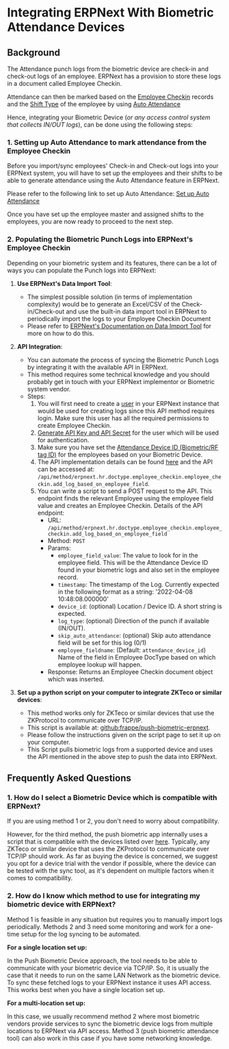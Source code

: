 
# Integrating ERPNext With Biometric Attendance Devices


## Background


The Attendance punch logs from the biometric device are check-in and check-out logs of an employee. ERPNext has a provision to store these logs in a document called Employee Checkin.


Attendance can then be marked based on the [Employee Checkin](/docs/v14/user/manual/en/human-resources/employee_checkin) records and the [Shift Type](/docs/v14/user/manual/en/human-resources/shift_type) of the employee by using [Auto Attendance](/docs/v14/user/manual/en/human-resources/auto-attendance)


Hence, integrating your Biometric Device (*or any access control system that collects IN/OUT logs*), can be done using the following steps:


### 1. Setting up Auto Attendance to mark attendance from the Employee Checkin


Before you import/sync employees' Check-in and Check-out logs into your ERPNext system, you will have to set up the employees and their shifts to be able to generate attendance using the Auto Attendance feature in ERPNext.


Please refer to the following link to set up Auto Attendance: [Set up Auto Attendance](/docs/v14/user/manual/en/human-resources/auto-attendance)


Once you have set up the employee master and assigned shifts to the employees, you are now ready to proceed to the next step.


### 2. Populating the Biometric Punch Logs into ERPNext's Employee Checkin


Depending on your biometric system and its features, there can be a lot of ways you can populate the Punch logs into ERPNext:


1. **Use ERPNext's Data Import Tool**:


	* The simplest possible solution (in terms of implementation complexity) would be to generate an Excel/CSV of the Check-in/Check-out and use the built-in data import tool in ERPNext to periodically import the logs to your Employee Checkin Document
	* Please refer to [ERPNext's Documentation on Data Import Tool](/docs/v14/user/manual/en/setting-up/data/data-import) for more on how to do this.
2. **API Integration**:


	* You can automate the process of syncing the Biometric Punch Logs by integrating it with the available API in ERPNext.
	* This method requires some technical knowledge and you should probably get in touch with your ERPNext implementor or Biometric system vendor.
	* Steps:
		1. You will first need to create a [user](/docs/v14/user/manual/en/setting-up/users-and-permissions/adding-users#1-how-to-create-a-new-user) in your ERPNext instance that would be used for creating logs since this API method requires login. Make sure this user has all the required permissions to create Employee Checkin.
		2. [Generate API Key and API Secret](/docs/v14/user/manual/en/setting-up/users-and-permissions/adding-users#210-api-access) for the user which will be used for authentication.
		3. Make sure you have set the [Attendance Device ID (Biometric/RF tag ID)](/docs/v14/user/manual/en/human-resources/auto-attendance#3-setup-attendance-device-id-field-in-employee) for the employees based on your Biometric Device.
		4. The API implementation details can be found [here](https://github.com/frappe/erpnext/blob/develop/erpnext/hr/doctype/employee_checkin/employee_checkin.py#L49-L78) and the API can be accessed at: `/api/method/erpnext.hr.doctype.employee_checkin.employee_checkin.add_log_based_on_employee_field`.
		5. You can write a script to send a POST request to the API. This endpoint finds the relevant Employee using the employee field value and creates an Employee Checkin. Details of the API endpoint:
			+ URL: `/api/method/erpnext.hr.doctype.employee_checkin.employee_checkin.add_log_based_on_employee_field`
			+ Method: `POST`
			+ Params:
				- `employee_field_value`: The value to look for in the employee field. This will be the Attendance Device ID found in your biometric logs and also set in the employee record.
				- `timestamp`: The timestamp of the Log. Currently expected in the following format as a string: '2022-04-08 10:48:08.000000'
				- `device_id`: (optional) Location / Device ID. A short string is expected.
				- `log_type`: (optional) Direction of the punch if available (IN/OUT).
				- `skip_auto_attendance`: (optional) Skip auto attendance field will be set for this log (0/1)
				- `employee_fieldname`: (Default: `attendance_device_id`) Name of the field in Employee DocType based on which employee lookup will happen.
			+ Response: Returns an Employee Checkin document object which was inserted.
3. **Set up a python script on your computer to integrate ZKTeco or similar devices**:


	* This method works only for ZKTeco or similar devices that use the ZKProtocol to communicate over TCP/IP.
	* This script is available at: [github:frappe/push-biometric-erpnext](https://github.com/frappe/push-biometric-erpnext).
	* Please follow the instructions given on the script page to set it up on your computer.
	* This Script pulls biometric logs from a supported device and uses the API mentioned in the above step to push the data into ERPNext.


## Frequently Asked Questions


### 1. How do I select a Biometric Device which is compatible with ERPNext?


If you are using method 1 or 2, you don't need to worry about compatibility. 


However, for the third method, the push biometric app internally uses a script that is compatible with the devices listed over [here](https://github.com/fananimi/pyzk#compatible-devices). Typically, any ZKTeco or similar device that uses the ZKProtocol to communicate over TCP/IP should work. As far as buying the device is concerned, we suggest you opt for a device trial with the vendor if possible, where the device can be tested with the sync tool, as it's dependent on multiple factors when it comes to compatibility.


### 2. How do I know which method to use for integrating my biometric device with ERPNext?


Method 1 is feasible in any situation but requires you to manually import logs periodically. Methods 2 and 3 need some monitoring and work for a one-time setup for the log syncing to be automated.


**For a single location set up:**


In the Push Biometric Device approach, the tool needs to be able to communicate with your biometric device via TCP/IP. So, it is usually the case that it needs to run on the same LAN Network as the biometric device. To sync these fetched logs to your ERPNext instance it uses API access. This works best when you have a single location set up.


**For a multi-location set up:**


In this case, we usually recommend method 2 where most biometric vendors provide services to sync the biometric device logs from multiple locations to ERPNext via API access. Method 3 (push biometric attendance tool) can also work in this case if you have some networking knowledge.


